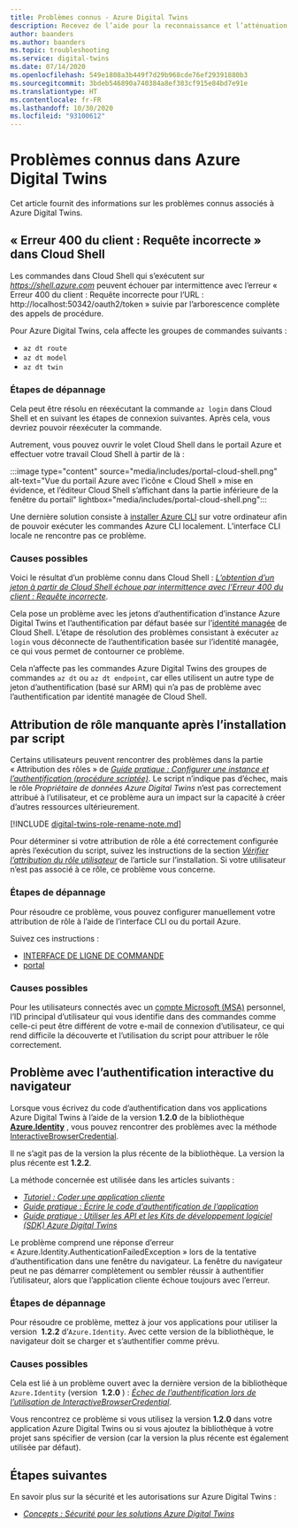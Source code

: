 ```yaml
---
title: Problèmes connus - Azure Digital Twins
description: Recevez de l’aide pour la reconnaissance et l’atténuation des problèmes connus avec Azure Digital Twins.
author: baanders
ms.author: baanders
ms.topic: troubleshooting
ms.service: digital-twins
ms.date: 07/14/2020
ms.openlocfilehash: 549e1808a3b449f7d29b968cde76ef29391880b3
ms.sourcegitcommit: 3bdeb546890a740384a8ef383cf915e84bd7e91e
ms.translationtype: HT
ms.contentlocale: fr-FR
ms.lasthandoff: 10/30/2020
ms.locfileid: "93100612"
---
```

# <a name="known-issues-in-azure-digital-twins"></a>Problèmes connus dans Azure Digital Twins

Cet article fournit des informations sur les problèmes connus associés à Azure Digital Twins.

## <a name="400-client-error-bad-request-in-cloud-shell"></a>« Erreur 400 du client : Requête incorrecte » dans Cloud Shell

Les commandes dans Cloud Shell qui s’exécutent sur *https://shell.azure.com* peuvent échouer par intermittence avec l’erreur « Erreur 400 du client : Requête incorrecte pour l’URL : http://localhost:50342/oauth2/token » suivie par l’arborescence complète des appels de procédure.

Pour Azure Digital Twins, cela affecte les groupes de commandes suivants :
* `az dt route`
* `az dt model`
* `az dt twin`

### <a name="troubleshooting-steps"></a>Étapes de dépannage

Cela peut être résolu en réexécutant la commande `az login` dans Cloud Shell et en suivant les étapes de connexion suivantes. Après cela, vous devriez pouvoir réexécuter la commande.

Autrement, vous pouvez ouvrir le volet Cloud Shell dans le portail Azure et effectuer votre travail Cloud Shell à partir de là :

:::image type="content" source="media/includes/portal-cloud-shell.png" alt-text="Vue du portail Azure avec l’icône « Cloud Shell » mise en évidence, et l’éditeur Cloud Shell s’affichant dans la partie inférieure de la fenêtre du portail" lightbox="media/includes/portal-cloud-shell.png":::

Une dernière solution consiste à [installer Azure CLI](/cli/azure/install-azure-cli?view=azure-cli-latest&preserve-view=true) sur votre ordinateur afin de pouvoir exécuter les commandes Azure CLI localement. L’interface CLI locale ne rencontre pas ce problème.

### <a name="possible-causes"></a>Causes possibles

Voici le résultat d’un problème connu dans Cloud Shell : [*L’obtention d’un jeton à partir de Cloud Shell échoue par intermittence avec l’Erreur 400 du client : Requête incorrecte*](https://github.com/Azure/azure-cli/issues/11749).

Cela pose un problème avec les jetons d’authentification d’instance Azure Digital Twins et l’authentification par défaut basée sur l’[identité managée](../active-directory/managed-identities-azure-resources/overview.md) de Cloud Shell. L’étape de résolution des problèmes consistant à exécuter `az login` vous déconnecte de l’authentification basée sur l’identité managée, ce qui vous permet de contourner ce problème.

Cela n’affecte pas les commandes Azure Digital Twins des groupes de commandes `az dt` ou `az dt endpoint`, car elles utilisent un autre type de jeton d’authentification (basé sur ARM) qui n’a pas de problème avec l’authentification par identité managée de Cloud Shell.

## <a name="missing-role-assignment-after-scripted-setup"></a>Attribution de rôle manquante après l’installation par script

Certains utilisateurs peuvent rencontrer des problèmes dans la partie « Attribution des rôles » de [*Guide pratique : Configurer une instance et l’authentification (procédure scriptée)*](how-to-set-up-instance-scripted.md). Le script n’indique pas d’échec, mais le rôle *Propriétaire de données Azure Digital Twins* n’est pas correctement attribué à l’utilisateur, et ce problème aura un impact sur la capacité à créer d’autres ressources ultérieurement.

[!INCLUDE [digital-twins-role-rename-note.md](../../includes/digital-twins-role-rename-note.md)]

Pour déterminer si votre attribution de rôle a été correctement configurée après l’exécution du script, suivez les instructions de la section [*Vérifier l’attribution du rôle utilisateur*](how-to-set-up-instance-scripted.md#verify-user-role-assignment) de l’article sur l’installation. Si votre utilisateur n’est pas associé à ce rôle, ce problème vous concerne.

### <a name="troubleshooting-steps"></a>Étapes de dépannage

Pour résoudre ce problème, vous pouvez configurer manuellement votre attribution de rôle à l’aide de l’interface CLI ou du portail Azure. 

Suivez ces instructions :
* [INTERFACE DE LIGNE DE COMMANDE](how-to-set-up-instance-cli.md#set-up-user-access-permissions)
* [portal](how-to-set-up-instance-portal.md#set-up-user-access-permissions)

### <a name="possible-causes"></a>Causes possibles

Pour les utilisateurs connectés avec un [compte Microsoft (MSA)](https://account.microsoft.com/account) personnel, l’ID principal d’utilisateur qui vous identifie dans des commandes comme celle-ci peut être différent de votre e-mail de connexion d’utilisateur, ce qui rend difficile la découverte et l’utilisation du script pour attribuer le rôle correctement.

## <a name="issue-with-interactive-browser-authentication"></a>Problème avec l’authentification interactive du navigateur

Lorsque vous écrivez du code d’authentification dans vos applications Azure Digital Twins à l’aide de la version **1.2.0** de la bibliothèque **[Azure.Identity](/dotnet/api/azure.identity?view=azure-dotnet&preserve-view=true)** , vous pouvez rencontrer des problèmes avec la méthode [InteractiveBrowserCredential](/dotnet/api/azure.identity.interactivebrowsercredential?view=azure-dotnet&preserve-view=true).

Il ne s’agit pas de la version la plus récente de la bibliothèque. La version la plus récente est **1.2.2**.

La méthode concernée est utilisée dans les articles suivants : 
* [*Tutoriel : Coder une application cliente*](tutorial-code.md)
* [*Guide pratique : Écrire le code d’authentification de l’application*](how-to-authenticate-client.md)
* [*Guide pratique : Utiliser les API et les Kits de développement logiciel (SDK) Azure Digital Twins*](how-to-use-apis-sdks.md)

Le problème comprend une réponse d’erreur « Azure.Identity.AuthenticationFailedException » lors de la tentative d’authentification dans une fenêtre du navigateur. La fenêtre du navigateur peut ne pas démarrer complètement ou sembler réussir à authentifier l’utilisateur, alors que l’application cliente échoue toujours avec l’erreur.

### <a name="troubleshooting-steps"></a>Étapes de dépannage

Pour résoudre ce problème, mettez à jour vos applications pour utiliser la version  **1.2.2** d’`Azure.Identity`. Avec cette version de la bibliothèque, le navigateur doit se charger et s’authentifier comme prévu.

### <a name="possible-causes"></a>Causes possibles

Cela est lié à un problème ouvert avec la dernière version de la bibliothèque `Azure.Identity` (version  **1.2.0** ) : [*Échec de l’authentification lors de l’utilisation de InteractiveBrowserCredential*](https://github.com/Azure/azure-sdk-for-net/issues/13940).

Vous rencontrez ce problème si vous utilisez la version **1.2.0** dans votre application Azure Digital Twins ou si vous ajoutez la bibliothèque à votre projet sans spécifier de version (car la version la plus récente est également utilisée par défaut).

## <a name="next-steps"></a>Étapes suivantes

En savoir plus sur la sécurité et les autorisations sur Azure Digital Twins :
* [*Concepts : Sécurité pour les solutions Azure Digital Twins*](concepts-security.md)